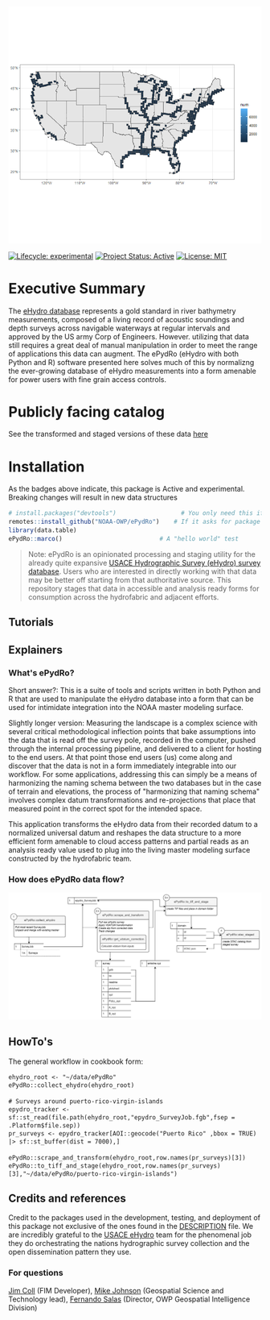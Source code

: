 
![](https://github.com/JamesColl-NOAA/ePydRo/blob/main/man/figures/3bcf273d-2154-42a0-8c19-6d6954d3bca2.png)

<!-- badges: start -->
[![Lifecycle: experimental](https://img.shields.io/badge/lifecycle-experimental-orange.svg)](https://lifecycle.r-lib.org/articles/stages.html#experimental)
[![Project Status: Active](https://www.repostatus.org/badges/latest/active.svg)](https://www.repostatus.org/#active)
[![License: MIT](https://img.shields.io/badge/License-MIT-yellow.svg)](https://choosealicense.com/licenses/mit/)
<!-- badges: end -->

# Executive Summary

The [eHydro database](https://www.arcgis.com/apps/dashboards/4b8f2ba307684cf597617bf1b6d2f85d) represents a gold standard in river bathymetry measurements, composed of a living record of acoustic soundings and depth surveys across navigable waterways at regular intervals and approved by the US army Corp of Engineers.  However. utilizing that data still requires a great deal of manual manipulation in order to meet the range of applications this data can augment.  The ePydRo (eHydro with both Python and R) software presented here solves much of this by normalizng the ever-growing database of eHydro measurements into a form amenable for power users with fine grain access controls.

# Publicly facing catalog

See the transformed and staged versions of these data [here](https://spatial.dev.water.noaa.gov/data/surface/nws-ehydro/)

# Installation

As the badges above indicate, this package is Active and experimental.  Breaking changes will result in new data structures

``` r
# install.packages("devtools")                  # You only need this if this is your very first time opening RStudio
remotes::install_github("NOAA-OWP/ePydRo")    # If it asks for package updates: press 1
library(data.table)
ePydRo::marco()                           # A "hello world" test
```

> Note: ePydRo is an opinionated processing and staging utility for the already quite expansive [USACE Hydrographic Survey (eHydro) survey database](https://www.arcgis.com/apps/dashboards/4b8f2ba307684cf597617bf1b6d2f85d).  Users who are interested in directly working with that data may be better off starting from that authoritative source.  This repository stages that data in accessible and analysis ready forms for consumption across the hydrofabric and adjacent efforts.

## Tutorials

## Explainers

### What's ePydRo?
Short answer?:
This is a suite of tools and scripts written in both Python and R that are used to manipulate the eHydro database into a form that can be used for intimidate integration into the NOAA master modeling surface.

Slightly longer version:
Measuring the landscape is a complex science with several critical methodological inflection points that bake assumptions into the data that is read off the survey pole, recorded in the computer, pushed through the internal processing pipeline, and delivered to a client for hosting to the end users.  At that point those end users (us) come along and discover that the data is not in a form immediately integrable into our workflow.  For some applications, addressing this can simply be a means of harmonizing the naming schema between the two databases but in the case of terrain and elevations, the process of "harmonizing that naming schema" involves complex datum transformations and re-projections that place that measured point in the correct spot for the intended space.

This application transforms the eHydro data from their recorded datum to a normalized universal datum and reshapes the data structure to a more efficient form amenable to cloud access patterns and partial reads as an analysis ready value used to plug into the living master modeling surface constructed by the hydrofabric team.

### How does ePydRo data flow?

![_9743a3fb7f8bf395e9f8ac2282cc5490.png](https://github.com/JamesColl-NOAA/ePydRo/blob/main/man/figures/_9743a3fb7f8bf395e9f8ac2282cc5490.png)

## HowTo's
The general workflow in cookbook form:
```{r}
ehydro_root <- "~/data/ePydRo"
ePydRo::collect_ehydro(ehydro_root)
                                                                                 
# Surveys around puerto-rico-virgin-islands
epydro_tracker <- sf::st_read(file.path(ehydro_root,"epydro_SurveyJob.fgb",fsep = .Platform$file.sep))
pr_surveys <- epydro_tracker[AOI::geocode("Puerto Rico" ,bbox = TRUE) |> sf::st_buffer(dist = 7000),]
                                                                                 
ePydRo::scrape_and_transform(ehydro_root,row.names(pr_surveys)[3])
ePydRo::to_tiff_and_stage(ehydro_root,row.names(pr_surveys)[3],"~/data/ePydRo/puerto-rico-virgin-islands")
```

## Credits and references

Credit to the packages used in the development, testing, and deployment of this package not exclusive of the ones found in the [DESCRIPTION](https://github.com/NOAA-OWP/ePydRo/blob/dev/DESCRIPTION) file.  We are incredibly grateful to the [USACE eHydro](https://www.sam.usace.army.mil/Missions/Spatial-Data-Branch/) team for the phenomenal job they do orchestrating the nations hydrographic survey collection and the open dissemination pattern they use.

### For questions

[Jim Coll](james.coll@noaa.gov) (FIM Developer), [Mike Johnson](mike.johnson@noaa.gov) (Geospatial Science and Technology lead), [Fernando Salas](fernando.salas@noaa.gov) (Director, OWP Geospatial Intelligence Division)
